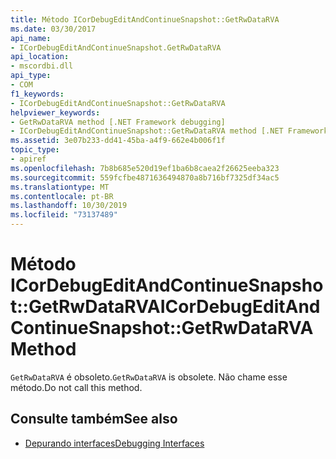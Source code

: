 ```yaml
---
title: Método ICorDebugEditAndContinueSnapshot::GetRwDataRVA
ms.date: 03/30/2017
api_name:
- ICorDebugEditAndContinueSnapshot.GetRwDataRVA
api_location:
- mscordbi.dll
api_type:
- COM
f1_keywords:
- ICorDebugEditAndContinueSnapshot::GetRwDataRVA
helpviewer_keywords:
- GetRwDataRVA method [.NET Framework debugging]
- ICorDebugEditAndContinueSnapshot::GetRwDataRVA method [.NET Framework debugging]
ms.assetid: 3e07b233-dd41-45ba-a4f9-662e4b006f1f
topic_type:
- apiref
ms.openlocfilehash: 7b8b685e520d19ef1ba6b8caea2f26625eeba323
ms.sourcegitcommit: 559fcfbe4871636494870a8b716bf7325df34ac5
ms.translationtype: MT
ms.contentlocale: pt-BR
ms.lasthandoff: 10/30/2019
ms.locfileid: "73137489"
---
```

# <a name="icordebugeditandcontinuesnapshotgetrwdatarva-method"></a><span data-ttu-id="b9843-102">Método ICorDebugEditAndContinueSnapshot::GetRwDataRVA</span><span class="sxs-lookup"><span data-stu-id="b9843-102">ICorDebugEditAndContinueSnapshot::GetRwDataRVA Method</span></span>
<span data-ttu-id="b9843-103">`GetRwDataRVA` é obsoleto.</span><span class="sxs-lookup"><span data-stu-id="b9843-103">`GetRwDataRVA` is obsolete.</span></span> <span data-ttu-id="b9843-104">Não chame esse método.</span><span class="sxs-lookup"><span data-stu-id="b9843-104">Do not call this method.</span></span>  
  
## <a name="see-also"></a><span data-ttu-id="b9843-105">Consulte também</span><span class="sxs-lookup"><span data-stu-id="b9843-105">See also</span></span>

- [<span data-ttu-id="b9843-106">Depurando interfaces</span><span class="sxs-lookup"><span data-stu-id="b9843-106">Debugging Interfaces</span></span>](../../../../docs/framework/unmanaged-api/debugging/debugging-interfaces.md)
